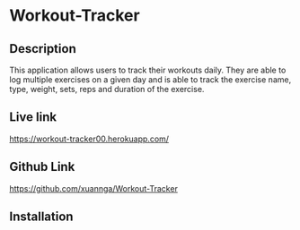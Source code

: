 # Workout-Tracker

## Description
This application allows users to track their workouts daily. They are able to log multiple exercises on a given day and is able to track the exercise name, type, weight, sets, reps and duration of the exercise. 

## Live link
https://workout-tracker00.herokuapp.com/

## Github Link
https://github.com/xuannga/Workout-Tracker 

## Installation

